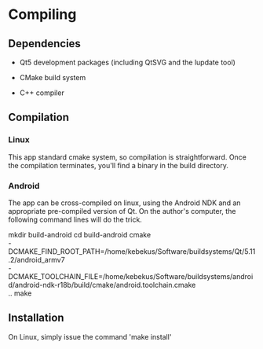 # Compiling

## Dependencies

* Qt5 development packages (including QtSVG and the lupdate tool)

* CMake build system

* C++ compiler


## Compilation

### Linux

This app standard cmake system, so compilation is straightforward. Once the
compilation terminates, you'll find a binary in the build directory.


### Android

The app can be cross-compiled on linux, using the Android NDK and an appropriate
pre-compiled version of Qt. On the author's computer, the following command
lines will do the trick.

mkdir build-android
cd build-android
cmake \
-DCMAKE_FIND_ROOT_PATH=/home/kebekus/Software/buildsystems/Qt/5.11.2/android_armv7 \
-DCMAKE_TOOLCHAIN_FILE=/home/kebekus/Software/buildsystems/android/android-ndk-r18b/build/cmake/android.toolchain.cmake \
..
make


## Installation

On Linux, simply issue the command 'make install'
